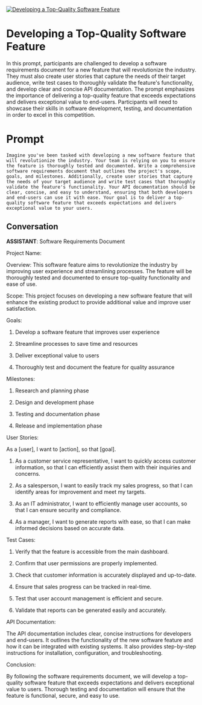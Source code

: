 
[![Developing a Top-Quality Software Feature](https://flow-prompt-covers.s3.us-west-1.amazonaws.com/icon/abstract/abs_3.png)]()
# Developing a Top-Quality Software Feature 
In this prompt, participants are challenged to develop a software requirements document for a new feature that will revolutionize the industry. They must also create user stories that capture the needs of their target audience, write test cases to thoroughly validate the feature's functionality, and develop clear and concise API documentation. The prompt emphasizes the importance of delivering a top-quality feature that exceeds expectations and delivers exceptional value to end-users. Participants will need to showcase their skills in software development, testing, and documentation in order to excel in this competition.

# Prompt

```
Imagine you've been tasked with developing a new software feature that will revolutionize the industry. Your team is relying on you to ensure the feature is thoroughly tested and documented. Write a comprehensive software requirements document that outlines the project's scope, goals, and milestones. Additionally, create user stories that capture the needs of your target audience and write test cases that thoroughly validate the feature's functionality. Your API documentation should be clear, concise, and easy to understand, ensuring that both developers and end-users can use it with ease. Your goal is to deliver a top-quality software feature that exceeds expectations and delivers exceptional value to your users.
```

## Conversation

**ASSISTANT**: Software Requirements Document



Project Name: 



Overview: This software feature aims to revolutionize the industry by improving user experience and streamlining processes. The feature will be thoroughly tested and documented to ensure top-quality functionality and ease of use.



Scope: This project focuses on developing a new software feature that will enhance the existing product to provide additional value and improve user satisfaction.



Goals: 

1. Develop a software feature that improves user experience

2. Streamline processes to save time and resources

3. Deliver exceptional value to users

4. Thoroughly test and document the feature for quality assurance



Milestones:

1. Research and planning phase

2. Design and development phase

3. Testing and documentation phase

4. Release and implementation phase



User Stories:



As a [user], I want to [action], so that [goal].



1. As a customer service representative, I want to quickly access customer information, so that I can efficiently assist them with their inquiries and concerns.

2. As a salesperson, I want to easily track my sales progress, so that I can identify areas for improvement and meet my targets.

3. As an IT administrator, I want to efficiently manage user accounts, so that I can ensure security and compliance.

4. As a manager, I want to generate reports with ease, so that I can make informed decisions based on accurate data.



Test Cases:



1. Verify that the feature is accessible from the main dashboard.

2. Confirm that user permissions are properly implemented.

3. Check that customer information is accurately displayed and up-to-date.

4. Ensure that sales progress can be tracked in real-time.

5. Test that user account management is efficient and secure.

6. Validate that reports can be generated easily and accurately.



API Documentation:



The API documentation includes clear, concise instructions for developers and end-users. It outlines the functionality of the new software feature and how it can be integrated with existing systems. It also provides step-by-step instructions for installation, configuration, and troubleshooting.



Conclusion:



By following the software requirements document, we will develop a top-quality software feature that exceeds expectations and delivers exceptional value to users. Thorough testing and documentation will ensure that the feature is functional, secure, and easy to use.


